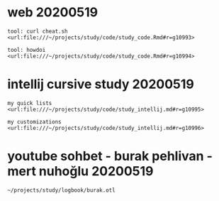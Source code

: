
# web 20200519 

`tool: curl cheat.sh <url:file:///~/projects/study/code/study_code.Rmd#r=g10993>`

`tool: howdoi <url:file:///~/projects/study/code/study_code.Rmd#r=g10994>`

# intellij cursive study 20200519 

`my quick lists <url:file:///~/projects/study/code/study_intellij.md#r=g10995>`

`my customizations <url:file:///~/projects/study/code/study_intellij.md#r=g10996>`

# youtube sohbet - burak pehlivan - mert nuhoğlu 20200519 

`~/projects/study/logbook/burak.otl`

